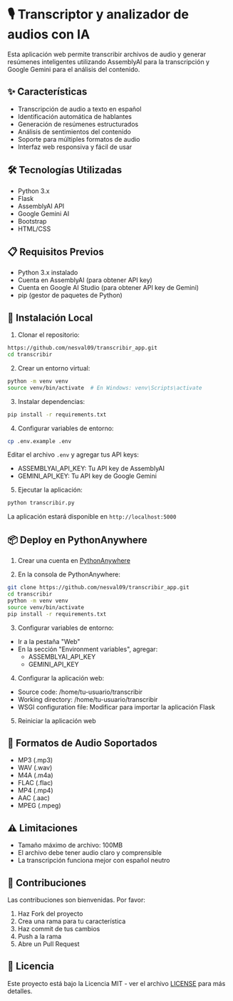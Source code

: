 # 🎙️ Transcriptor y analizador de audios con IA

Esta aplicación web permite transcribir archivos de audio y generar resúmenes inteligentes utilizando AssemblyAI para la transcripción y Google Gemini para el análisis del contenido.

## ✨ Características

- Transcripción de audio a texto en español
- Identificación automática de hablantes
- Generación de resúmenes estructurados
- Análisis de sentimientos del contenido
- Soporte para múltiples formatos de audio
- Interfaz web responsiva y fácil de usar

## 🛠️ Tecnologías Utilizadas

- Python 3.x
- Flask
- AssemblyAI API
- Google Gemini AI
- Bootstrap
- HTML/CSS

## 📋 Requisitos Previos

- Python 3.x instalado
- Cuenta en AssemblyAI (para obtener API key)
- Cuenta en Google AI Studio (para obtener API key de Gemini)
- pip (gestor de paquetes de Python)

## 🚀 Instalación Local

1. Clonar el repositorio:
```bash
https://github.com/nesval09/transcribir_app.git
cd transcribir
```

2. Crear un entorno virtual:
```bash
python -m venv venv
source venv/bin/activate  # En Windows: venv\Scripts\activate
```

3. Instalar dependencias:
```bash
pip install -r requirements.txt
```

4. Configurar variables de entorno:
```bash
cp .env.example .env
```
Editar el archivo `.env` y agregar tus API keys:
- ASSEMBLYAI_API_KEY: Tu API key de AssemblyAI
- GEMINI_API_KEY: Tu API key de Google Gemini

5. Ejecutar la aplicación:
```bash
python transcribir.py
```

La aplicación estará disponible en `http://localhost:5000`

## 📦 Deploy en PythonAnywhere

1. Crear una cuenta en [PythonAnywhere](https://www.pythonanywhere.com/)

2. En la consola de PythonAnywhere:
```bash
git clone https://github.com/nesval09/transcribir_app.git
cd transcribir
python -m venv venv
source venv/bin/activate
pip install -r requirements.txt
```

3. Configurar variables de entorno:
- Ir a la pestaña "Web"
- En la sección "Environment variables", agregar:
  - ASSEMBLYAI_API_KEY
  - GEMINI_API_KEY

4. Configurar la aplicación web:
- Source code: /home/tu-usuario/transcribir
- Working directory: /home/tu-usuario/transcribir
- WSGI configuration file: Modificar para importar la aplicación Flask

5. Reiniciar la aplicación web

## 📁 Formatos de Audio Soportados

- MP3 (.mp3)
- WAV (.wav)
- M4A (.m4a)
- FLAC (.flac)
- MP4 (.mp4)
- AAC (.aac)
- MPEG (.mpeg)

## ⚠️ Limitaciones

- Tamaño máximo de archivo: 100MB
- El archivo debe tener audio claro y comprensible
- La transcripción funciona mejor con español neutro

## 🤝 Contribuciones

Las contribuciones son bienvenidas. Por favor:
1. Haz Fork del proyecto
2. Crea una rama para tu característica
3. Haz commit de tus cambios
4. Push a la rama
5. Abre un Pull Request

## 📄 Licencia

Este proyecto está bajo la Licencia MIT - ver el archivo [LICENSE](LICENSE) para más detalles.
